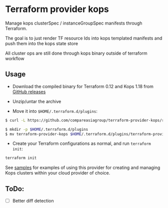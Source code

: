 # Terraform provider kops

Manage kops clusterSpec / instanceGroupSpec manifests through Terraform.

The goal is to just render TF resource Ids into kops templated manifests and push them into the kops state store

All cluster ops are still done through kops binary outside of terraform workflow

## Usage

- Download the compiled binary for Terraform 0.12 and Kops 1.18 from [GitHub releases](https://github.com/compareasiagroup/terraform-provider-kops/releases/tag/0.2.0)

- Unzip/untar the archive

- Move it into `$HOME/.terraform.d/plugins`:

```sh
$ curl -L https://github.com/compareasiagroup/terraform-provider-kops/releases/download/0.2.0/terraform-provider-kops_0.2.0_darwin_amd64.tgz | tar -xzf -

$ mkdir -p $HOME/.terraform.d/plugins
$ mv terraform-provider-kops $HOME/.terraform.d/plugins/terraform-provider-kops
```

- Create your Terraform configurations as normal, and run `terraform init`:

```sh
terraform init
```

See [samples](samples) for examples of using this provider for creating and managing Kops clusters within your cloud provider of choice.

## ToDo:

- [ ] Better diff detection
